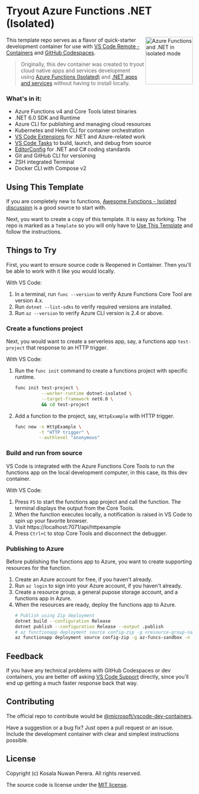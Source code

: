 # Tryout Azure Functions .NET (Isolated)

[<img align="right" alt="Azure Functions and .NET in isolated mode" width="128rem" src="https://raw.githubusercontent.com/Azure/azure-functions-core-tools/master/src/Azure.Functions.Cli/npm/assets/azure-functions-logo-color-raster.png" />][az-funcs-isolated-quickstart]

This template repo serves as a flavor of quick-starter development container for use with [VS Code Remote - Containers][vscode-dev-containers-quickstart] and [GitHub Codespaces][gh-codespaces-quickstart].

> Originally, this dev container was created to tryout cloud native apps and services development using [Azure Functions (Isolated)][az-funcs-isolated-quickstart] and [.NET apps and services][dotnet-quickstart] without having to install locally.

[az-funcs-isolated-quickstart]: https://docs.microsoft.com/en-us/azure/azure-functions/create-first-function-cli-csharp?tabs=azure-cli%2Cisolated-process
[vscode-dev-containers-quickstart]: https://www.youtube.com/playlist?list=PLj6YeMhvp2S5G_X6ZyMc8gfXPMFPg3O31
[gh-codespaces-quickstart]: https://docs.github.com/en/codespaces/getting-started/quickstart
[dotnet-quickstart]: https://www.youtube.com/playlist?list=PLdo4fOcmZ0oUc2ShrReCS7KoBbPEONE0p



### What's in it:

- Azure Functions v4 and Core Tools latest binaries
- .NET 6.0 SDK and Runtime
- Azure CLI for publishing and managing cloud resources
- Kubernetes and Helm CLI for container orchestration
- [VS Code Extensions](/.devcontainer/devcontainer.json) for .NET and Azure-related work
- [VS Code Tasks](/.vscode/tasks.json) to build, launch, and debug from source
- [EditorConfig](/.editorconfig) for .NET and C# coding standards
- Git and GitHub CLI for versioning
- ZSH integrated Terminal
- Docker CLI with Compose v2



## Using This Template

If you are completely new to functions, [Awesome Functions - Isolated discussion][awesome-list-az-funcs-isolated] is a good source to start with.

Next, you want to create a copy of this template. It is easy as forking. The repo is marked as a `Template` so you will only have to [Use This Template][gh-use-this] and follow the instructions.

[awesome-list-az-funcs-isolated]: https://
[gh-use-this]: https://github.com/kosalanuwan/vscode-remote-try-azure-functions/generate



## Things to Try

First, you want to ensure source code is Reopened in Container. Then you'll be able to work with it like you would locally.

With VS Code:

1. In a terminal, run `func --version` to verify Azure Functions Core Tool are version 4.x.
2. Run `dotnet --list-sdks` to verify required versions are installed.
3. Run `az --version` to verify Azure CLI version is 2.4 or above.



### Create a functions project

Next, you would want to create a serverless app, say, a functions app `test-project` that response to an HTTP trigger.

With VS Code:

1. Run the `func init` command to create a functions project with specific runtime.
   ```bash
   func init test-project \
             --worker-runtime dotnet-isolated \
             --target-framework net6.0 \
             && cd test-project
   ```
2. Add a function to the project, say, `HttpExample` with HTTP trigger.
   ```bash
   func new -n HttpExample \
            -t "HTTP trigger" \
            --authlevel "anonymous"
   ```



### Build and run from source

VS Code is integrated with the Azure Functions Core Tools to run the functions app on the local development computer, in this case, its this dev container.

With VS Code:

1. Press `F5` to start the functions app project and call the function. The terminal displays the output from the Core Tools.
2. When the function executes locally, a notification is raised in VS Code to spin up your favorite browser.
3. Visit https://localhost:7071/api/httpexample
4. Press `Ctrl+C` to stop Core Tools and disconnect the debugger.



[storage-emulator-connect-vscode-remote]: https://www.maneu.net/blog/use-local-storage-emulator-remote-container/



### Publishing to Azure

Before publishing the functions app to Azure, you want to create supporting resources for the function.

1. Create an Azure account for free, if you haven't already.
2. Run `az login` to sign into your Azure account, if you haven't already.
3. Create a resource group, a general pupose storage account, and a functions app in Azure.
4. When the resources are ready, deploy the functions app to Azure.
   ```bash
   # Publish using Zip deployment
   dotnet build --configuration Release
   dotnet publish --configuration Release --output .publish
   # az functionapp deployment source config-zip -g <resource-group-name> -n <functionapp-name> --src .publish/drop.zip
   az functionapp deployment source config-zip -g az-funcs-sandbox -n vscode-remote-try-azure-functions --src .publish/drop.zip
   ```



[ci-azure-pipelines-docs]: https://docs.microsoft.com/en-us/azure/azure-functions/functions-how-to-azure-devops?tabs=csharp



## Feedback

If you have any technical problems with GitHub Codespaces or dev containers, you are better off asking [VS Code Support][feedback-channels] directly, since you'll end up getting a much faster response back that way.

[feedback-channels]: https://github.com/microsoft/vscode-dev-containers#contributing-and-feedback



## Contributing

The official repo to contribute would be [@microsoft/vscode-dev-containers][contrib-official-repo].

Have a suggestion or a bug fix? Just open a pull request or an issue. Include the development container with clear and simplest instructions possible.

[contrib-official-repo]: https://github.com/microsoft/vscode-dev-containers#readme



## License

Copyright (c) Kosala Nuwan Perera. All rights reserved.

The source code is license under the [MIT license](LICENSE).
